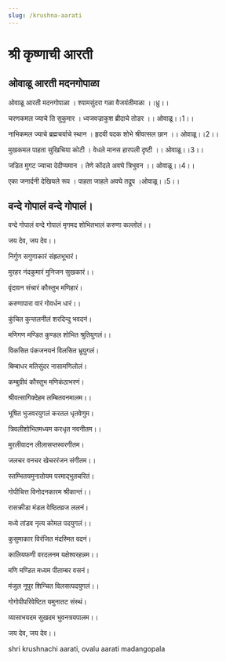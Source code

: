 ```yaml
---
slug: /krushna-aarati
---
```

# श्री कृष्णाची आरती

## ओवाळू आरती मदनगोपाळा

ओवाळू आरती मदनगोपाळा ।
श्यामसुंदरा गळा वैजयंतीमाळा ।।ध्रु।।<br />

चरणकमल ज्याचे ति सुकुमार । 
ध्वजवज्राकुश ब्रीदाचे तोडर ।। ओवाळू।।1।।<br />

नाभिकमल ज्याचे ब्रह्मचर्याचे स्थान । 
हृदयी पदक शोभे श्रीवत्सल छान ।। ओवाळू।।2।।<br />

मुखकमल पाहता सुखिचिया कोटी । 
वेधले मानस हारपली दृष्टी ।। ओवाळू।।3।।<br />

जडित मुगट ज्याचा देदीप्यमान । 
तेणे कोंदले अवघे त्रिभुवन ।। ओवाळू।।4।।<br />

एका जनार्दनी देखियले रूप । 
पाहता जाहले अवघे तद्रूप ।ओवाळू।।5।।


## वन्दे गोपालं वन्दे गोपालं।

वन्दे गोपालं वन्दे गोपालं
मृगमद शोभितभालं करुणा कल्लोलं।।

जय देव, जय देव।।

निर्गुण सगुणाकारं संह्रतभूभारं।

मुरहर नंदकुमारं मुनिजन सुखकारं।।

वृंदावन संचारं कौस्तुभ मणिहारं।

करुणापारा वारं गोवर्धन धारं।।

कुंचित कुन्तलनीलं शरदिन्दु भवदनं।

मणिगण मण्डित कुण्डल शोभित श्रुतियुगलं।।

विकसित पंकजनयनं विलसित भ्रूयुगलं।

बिम्बाधर मतिसुंदर नासामणिलोलं।

कम्बुग्रीवं कौस्तुभ मणिकंठाभरणं।

श्रीवत्सागिक्देहम लम्बितवनमालम।।

भूषित भुजवरयुगलं करतल धृतवेणुम।

त्रिवलीशोभितमध्यम करधृत नवनीतम।।

मुरलीवादन लीलासप्तस्वरगीतम।

जलचर वनचर खेचररंजन संगीतम।।

स्तम्भितयमुनातोयम परमाद्भुतचरितं।

गोपीचित्त विनोदनकारम श्रीकान्तं।।

रासक्रीडा मंडल वेष्ठितव्रज ललनं।

मध्ये तांडव नृत्य कोमल पदयुगलं।।

कुसुमाकार विरंजित मंदस्मित वदनं।

कालियफणी वरदलनम यक्षेश्वरहन्नम।।

मणि मण्डित मध्यम पीताम्बर वसनं।

मंजुल नूपुर शिन्चित विलसत्पदयुगलं।।

गोगोपीपरिवेष्टित यमुनातट संस्थं।

व्यासाभयदम सुखदम भुवनत्रयपालम।।

जय देव, जय देव।।


<span class='index-text'> shri krushnachi aarati, ovalu aarati madangopala</span>
